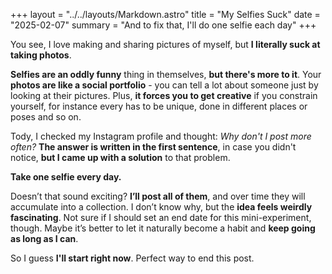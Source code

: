 +++
layout = "../../layouts/Markdown.astro"
title = "My Selfies Suck"
date = "2025-02-07"
summary = "And to fix that, I'll do one selfie each day"
+++

You see, I love making and sharing pictures of myself, but **I literally suck at taking photos**. 

**Selfies are an oddly funny** thing in themselves, **but there's more to it**. Your **photos are like a social portfolio** - you can tell a lot about someone just by looking at their pictures. Plus, **it forces you to get creative** if you constrain yourself, for instance every has to be unique, done in different places or poses and so on.

Tody, I checked my Instagram profile and thought: *Why don't I post more often?* **The answer is written in the first sentence**, in case you didn't notice, **but I came up with a solution** to that problem.

**Take one selfie every day.**

Doesn’t that sound exciting? **I’ll post all of them**, and over time they will accumulate into a collection. I don’t know why, but the **idea feels weirdly fascinating**. Not sure if I should set an end date for this mini-experiment, though. Maybe it’s better to let it naturally become a habit and **keep going as long as I can**.

So I guess **I'll start right now**. Perfect way to end this post.
